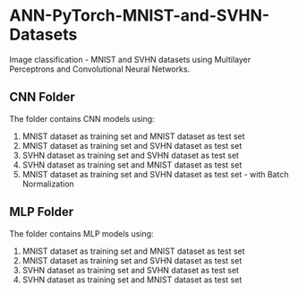 # ANN-PyTorch-MNIST-and-SVHN-Datasets
Image classification - MNIST and SVHN datasets using Multilayer Perceptrons and Convolutional Neural Networks.

## CNN Folder
The folder contains CNN models using:
1. MNIST dataset as training set and MNIST dataset as test set
2. MNIST dataset as training set and SVHN dataset as test set
3. SVHN dataset as training set and SVHN dataset as test set
4. SVHN dataset as training set and MNIST dataset as test set
5. MNIST dataset as training set and SVHN dataset as test set - with Batch Normalization

## MLP Folder
The folder contains MLP models using:
1. MNIST dataset as training set and MNIST dataset as test set
2. MNIST dataset as training set and SVHN dataset as test set
3. SVHN dataset as training set and SVHN dataset as test set
4. SVHN dataset as training set and MNIST dataset as test set

